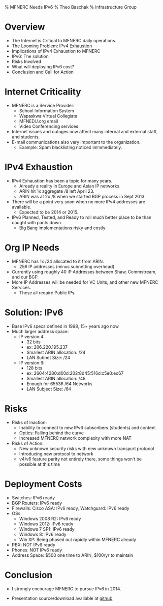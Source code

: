 % MFNERC Needs IPv6
% Theo Baschak
% Infrastructure Group


# Overview

*	The Internet is Critical to MFNERC daily operations.
*	The Looming Problem: IPv4 Exhaustion
*	Implications of IPv4 Exhaustion to MFNERC
*	IPv6: The solution
*	Risks Involved
*	What will deploying IPv6 cost?
*	Conclusion and Call for Action

# Internet Criticality

*	MFNERC is a Service Provider:
	*	School Information System
	*	Wapaskwa Virtual Collegiate
	*	MFNEDU.org email
	*	Video Conferencing services
*	Internet issues and outages now affect many internal and external staff, and students.
*	E-mail communications also very important to the organization.
	*	Example: Spam blacklisting noticed immmediately.

# IPv4 Exhaustion

*	IPv4 Exhaustion has been a topic for many years.
	*	Already a reality in Europe and Asian IP networks.
	*	ARIN hit 1x aggregate /8 left April 23.
	*	ARIN was at 2x /8 when we started BGP process in Sept 2013.
*	There will be a point very soon when no more IPv4 addresses are available.
	*	Expected to be 2014 or 2015.
*	IPv6 Planned, Tested, and Ready to roll much better place to be than caught with pants down
	*	Big Bang implementations risky and costly

# Org IP Needs

*	MFNERC has 1x /24 allocated to it from ARIN.
	*	256 IP addresses (minus subnetting overhead)
*	Currently using roughly 40 IP Addresses between Shaw, Commstream, and our BGP.
*	More IP Addresses will be needed for VC Units, and other new MFNERC Services.
	*	These all require Public IPs.

# Solution: IPv6

*	Base IPv6 specs defined in 1998, 15+ years ago now.
*	Much larger address space:
	*	IP version 4:
		*	32 bits
		*	ex: 206.220.195.237
		*	Smallest ARIN allocation: /24
		*	LAN Subnet Size: /24
	*	IP version 6:
		*	128 bits
		*	ex: 2604:4280:d00d:202:8d45:516d:c5e0:ec67
		*	Smallest ARIN allocation: /48
		*	Enough for 65536 /64 Networks
		*	LAN Subject Size: /64

# Risks

*	Risks of Inaction:
	*	Inability to connect to new IPv6 subscribers (students) and content
	*	Optics: Falling behind the curve
	*	Increased MFNERC network complexity with more NAT
*	Risks of Action:
	*	New unknown security risks with new unknown transport protocol
	*	Introducing new protocol to network
	*	v4/v6 feature parity not entirely there, some things won't be possible at this time

# Deployment Costs

*	Switches: IPv6 ready
*	BGP Routers: IPv6 ready
*	Firewalls: Cisco ASA: IPv6 ready, Watchguard: IPv6 ready
*	OSs:
	*	Windows 2008 R2: IPv6 ready
	*	Windows 2012: IPv6 ready
	*	Windows 7 SP1: IPv6 ready
	*	Windows 8: IPv6 ready
	*	Win XP: Being phased out rapidly within MFNERC already
*	PBX: NOT IPv6 ready
*	Phones: NOT IPv6 ready
*	Address Space: $500 one time to ARIN, $100/yr to maintain

# Conclusion

*	I strongly encourage MFNERC to pursue IPv6 in 2014.

*	Presentation source/download available at [github](https://github.com/tbaschak/ipv6-mfnerc)
